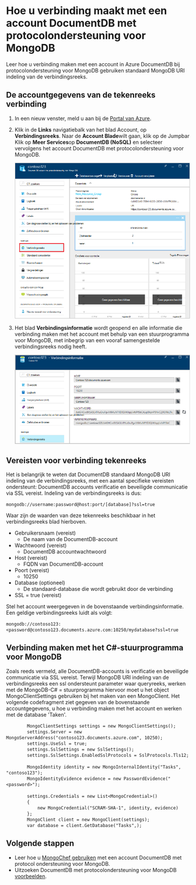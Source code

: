 <properties 
    pageTitle="Verbinding maken met een account DocumentDB met protocolondersteuning voor MongoDB | Microsoft Azure" 
    description="Informatie over het verbinding maken met een account DocumentDB met ondersteuning voor MongoDB, nu beschikbaar voor de preview-protocol. Verbinding maken met behulp van de verbindingsreeks MongoDB." 
    keywords="de verbindingsreeks mongodb"
    services="documentdb" 
    authors="AndrewHoh" 
    manager="jhubbard" 
    editor="" 
    documentationCenter=""/>

<tags 
    ms.service="documentdb" 
    ms.workload="data-services" 
    ms.tgt_pltfrm="na" 
    ms.devlang="na" 
    ms.topic="article" 
    ms.date="08/23/2016" 
    ms.author="anhoh"/>

# <a name="how-to-connect-to-a-documentdb-account-with-protocol-support-for-mongodb"></a>Hoe u verbinding maakt met een account DocumentDB met protocolondersteuning voor MongoDB

Leer hoe u verbinding maken met een account in Azure DocumentDB bij protocolondersteuning voor MongoDB gebruiken standaard MongoDB URI indeling van de verbindingsreeks.  

## <a name="get-the-accounts-connection-string-information"></a>De accountgegevens van de tekenreeks verbinding

1. In een nieuw venster, meld u aan bij de [Portal van Azure](https://portal.azure.com).
2. Klik in de **Links** navigatiebalk van het blad Account, op **Verbindingsreeks**. Naar de **Account Blade**wilt gaan, klik op de Jumpbar Klik op **Meer Services**op **DocumentDB (NoSQL)** en selecteer vervolgens het account DocumentDB met protocolondersteuning voor MongoDB.

    ![Schermafbeelding van het blad alle instellingen](./media/documentdb-connect-mongodb-account/SettingsBlade.png)

3. Het blad **Verbindingsinformatie** wordt geopend en alle informatie die verbinding maken met het account met behulp van een stuurprogramma voor MongoDB, met inbegrip van een vooraf samengestelde verbindingsreeks nodig heeft.

    ![Schermafbeelding van het blad van de tekenreeks verbinding](./media/documentdb-connect-mongodb-account/ConnectionStringBlade.png)

## <a name="connection-string-requirements"></a>Vereisten voor verbinding tekenreeks

Het is belangrijk te weten dat DocumentDB standaard MongoDB URI indeling van de verbindingsreeks, met een aantal specifieke vereisten ondersteunt: DocumentDB accounts verificatie en beveiligde communicatie via SSL vereist.  Indeling van de verbindingsreeks is dus:

    mongodb://username:password@host:port/[database]?ssl=true

Waar zijn de waarden van deze tekenreeks beschikbaar in het verbindingsreeks blad hierboven.

- Gebruikersnaam (vereist)
    - De naam van de DocumentDB-account
- Wachtwoord (vereist)
    - DocumentDB accountwachtwoord
- Host (vereist)
    - FQDN van DocumentDB-account
- Poort (vereist)
    - 10250
- Database (optioneel)
    - De standaard-database die wordt gebruikt door de verbinding
- SSL = true (vereist)

Stel het account weergegeven in de bovenstaande verbindingsinformatie.  Een geldige verbindingsreeks luidt als volgt:
    
    mongodb://contoso123:<password@contoso123.documents.azure.com:10250/mydatabase?ssl=true

## <a name="connecting-with-the-c-driver-for-mongodb"></a>Verbinding maken met het C#-stuurprogramma voor MongoDB
Zoals reeds vermeld, alle DocumentDB-accounts is verificatie en beveiligde communicatie via SSL vereist. Terwijl MongoDB URI indeling van de verbindingsreeks een ssl ondersteunt parameter waar queryreeks, werken met de MongoDB-C# = stuurprogramma hiervoor moet u het object MongoClientSettings gebruiken bij het maken van een MongoClient.  Het volgende codefragment ziet gegeven van de bovenstaande accountgegevens, u hoe u verbinding maken met het account en werken met de database 'Taken'.

            MongoClientSettings settings = new MongoClientSettings();
            settings.Server = new MongoServerAddress("contoso123.documents.azure.com", 10250);
            settings.UseSsl = true;
            settings.SslSettings = new SslSettings();
            settings.SslSettings.EnabledSslProtocols = SslProtocols.Tls12;

            MongoIdentity identity = new MongoInternalIdentity("Tasks", "contoso123");
            MongoIdentityEvidence evidence = new PasswordEvidence("<password>");

            settings.Credentials = new List<MongoCredential>()
            {
                new MongoCredential("SCRAM-SHA-1", identity, evidence)
            };
            MongoClient client = new MongoClient(settings);
            var database = client.GetDatabase("Tasks",);
    

## <a name="next-steps"></a>Volgende stappen


- Leer hoe u [MongoChef gebruiken](documentdb-mongodb-mongochef.md) met een account DocumentDB met protocol ondersteuning voor MongoDB.
- Uitzoeken DocumentDB met protocolondersteuning voor MongoDB [voorbeelden](documentdb-mongodb-samples.md).

 
